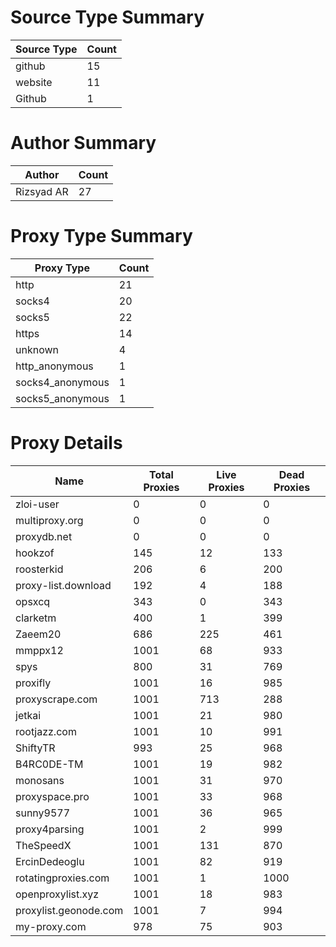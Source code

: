 # Source Type Summary

| Source Type | Count |
|-------------|-------|
| github | 15 |
| website | 11 |
| Github | 1 |


# Author Summary

| Author | Count |
|--------|-------|
| Rizsyad AR | 27 |


# Proxy Type Summary

| Proxy Type | Count |
|------------|-------|
| http | 21 |
| socks4 | 20 |
| socks5 | 22 |
| https | 14 |
| unknown | 4 |
| http_anonymous | 1 |
| socks4_anonymous | 1 |
| socks5_anonymous | 1 |


# Proxy Details

| Name | Total Proxies | Live Proxies | Dead Proxies |
|------|---------------|--------------|---------------|
| zloi-user | 0 | 0 | 0 |
| multiproxy.org | 0 | 0 | 0 |
| proxydb.net | 0 | 0 | 0 |
| hookzof | 145 | 12 | 133 |
| roosterkid | 206 | 6 | 200 |
| proxy-list.download | 192 | 4 | 188 |
| opsxcq | 343 | 0 | 343 |
| clarketm | 400 | 1 | 399 |
| Zaeem20 | 686 | 225 | 461 |
| mmppx12 | 1001 | 68 | 933 |
| spys | 800 | 31 | 769 |
| proxifly | 1001 | 16 | 985 |
| proxyscrape.com | 1001 | 713 | 288 |
| jetkai | 1001 | 21 | 980 |
| rootjazz.com | 1001 | 10 | 991 |
| ShiftyTR | 993 | 25 | 968 |
| B4RC0DE-TM | 1001 | 19 | 982 |
| monosans | 1001 | 31 | 970 |
| proxyspace.pro | 1001 | 33 | 968 |
| sunny9577 | 1001 | 36 | 965 |
| proxy4parsing | 1001 | 2 | 999 |
| TheSpeedX | 1001 | 131 | 870 |
| ErcinDedeoglu | 1001 | 82 | 919 |
| rotatingproxies.com | 1001 | 1 | 1000 |
| openproxylist.xyz | 1001 | 18 | 983 |
| proxylist.geonode.com | 1001 | 7 | 994 |
| my-proxy.com | 978 | 75 | 903 |
